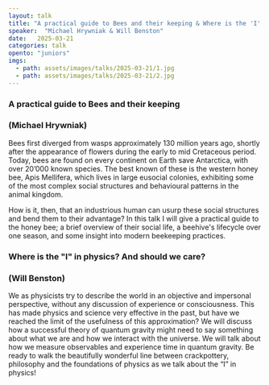 ```yaml
---
layout: talk
title: "A practical guide to Bees and their keeping & Where is the 'I' in physics? And should we care?"
speaker:  "Michael Hrywniak & Will Benston"
date:   2025-03-21
categories: talk
opento: "juniors"
imgs:
  - path: assets/images/talks/2025-03-21/1.jpg
  - path: assets/images/talks/2025-03-21/2.jpg
---
```


### A practical guide to Bees and their keeping
### (Michael Hrywniak)
Bees first diverged from wasps approximately 130 million years ago, shortly after the appearance of flowers during the early to mid Cretaceous period. Today, bees are found on every continent on Earth save Antarctica, with over 20’000 known species. The best known of these is the western honey bee, Apis Mellifera, which lives in large eusocial colonies, exhibiting some of the most complex social structures and behavioural patterns in the animal kingdom.

How is it, then, that an industrious human can usurp these social structures and bend them to their advantage? In this talk I will give a practical guide to the honey bee; a brief overview of their social life, a beehive's lifecycle over one season, and some insight into modern beekeeping practices.


### Where is the "I" in physics? And should we care?
### (Will Benston)
We as physicists try to describe the world in an objective and impersonal perspective, without any discussion of experience or consciousness. This has made physics and science very effective in the past, but have we reached the limit of the usefulness of this approximation? We will discuss how a successful theory of quantum gravity might need to say something about what we are and how we interact with the universe. We will talk about how we measure observables and experience time in quantum gravity. Be ready to walk the beautifully wonderful line between crackpottery, philosophy and the foundations of physics as we talk about the “I” in physics!
